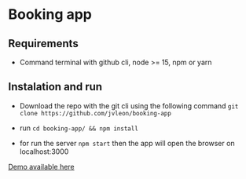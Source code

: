 # Booking app

## Requirements

- Command terminal with github cli, node >= 15, npm or yarn

## Instalation and run

- Download the repo with the git cli using the following command `git clone https://github.com/jvleon/booking-app`

- run `cd booking-app/ && npm install`

- for run the server `npm start` then the app will open the browser on localhost:3000

[Demo available here](https://booking-app-jvleon.herokuapp.com/)
